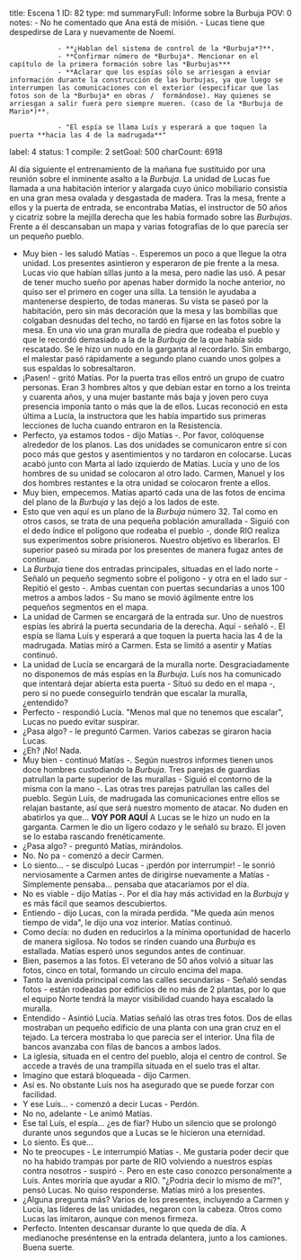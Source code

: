 title:          Escena 1
ID:             82
type:           md
summaryFull:    Informe sobre la Burbuja
POV:            0
notes:          - No he comentado que Ana está de misión.
                - Lucas tiene que despedirse de Lara y nuevamente de Noemí.
                
                - **¿Hablan del sistema de control de la *Burbuja*?**.
                - **Confirmar número de *Burbuja*. Mencionar en el capítulo de la primera formación sobre las *Burbujas***
                - **Aclarar que los espías sólo se arriesgan a enviar información durante la construcción de las burbujas, ya que luego se interrumpen las comunicaciones con el exterior (especificar que las fotos son de la *Burbuja* en obras /  formándose). Hay quienes se arriesgan a salir fuera pero siempre mueren. (caso de la *Burbuja de Mario*)**.
                
                - "El espía se llama Luís y esperará a que toquen la puerta **hacia las 4 de la madrugada**"
label:          4
status:         1
compile:        2
setGoal:        500
charCount:      6918


Al día siguiente el entrenamiento de la mañana fue sustituido por una reunión sobre el inminente asalto a la *Burbuja*.
La unidad de Lucas fue llamada a una habitación interior y alargada cuyo único mobiliario consistía en una gran mesa ovalada y desgastada de madera.
Tras la mesa, frente a ellos y la puerta de entrada, se encontraba Matías, el instructor de 50 años y cicatriz sobre la mejilla derecha que les había formado sobre las *Burbujas*. Frente a él descansaban un mapa y varias fotografías de lo que parecía ser un pequeño pueblo.
- Muy bien - les saludó Matías -. Esperemos un poco a que llegue la otra unidad.
Los presentes asintieron y esperaron de pie frente a la mesa. Lucas vio que habían sillas junto a la mesa, pero nadie las usó. A pesar de tener mucho sueño por apenas haber dormido la noche anterior, no quiso ser el primero en coger una silla.
La tensión le ayudaba a mantenerse despierto, de todas maneras.
Su vista se paseó por la habitación, pero sin más decoración que la mesa y las bombillas que colgaban desnudas del techo, no tardó en fijarse en las fotos sobre la mesa.
En una vio una  gran muralla de piedra que rodeaba el pueblo y que le recordó demasiado a la de la *Burbuja* de la que había sido rescatado.
Se le hizo un nudo en la garganta al recordarlo. Sin embargo, el  malestar pasó rápidamente a segundo plano cuando unos golpes a sus espaldas lo sobresaltaron.
- ¡Pasen! - gritó Matías.
Por la puerta tras ellos entró un grupo de cuatro personas. Eran 3 hombres altos y que debían estar en torno a los treinta y cuarenta años, y una mujer bastante más baja y joven pero cuya presencia imponía tanto o más que la de ellos.
Lucas reconoció en esta última a Lucía, la instructora que les había impartido sus primeras lecciones de lucha cuando entraron en la Resistencia.
- Perfecto, ya estamos todos - dijo Matías -. Por favor, colóquense alrededor de los planos.
Las dos unidades se comunicaron entre sí con poco más que gestos y asentimientos y no tardaron en colocarse. Lucas acabó junto con Marta al lado izquierdo de Matías. Lucía y uno de los hombres de su unidad se colocaron al otro lado. Carmen, Manuel y los dos hombres restantes e la otra unidad se colocaron frente a ellos.
- Muy bien, empecemos.
Matías apartó cada una de las fotos de encima del plano de la *Burbuja* y las dejó a los lados de este.
- Esto que ven aquí es un plano de la *Burbuja* número 32. Tal como en otros casos, se trata de una pequeña población amurallada - Siguió con el dedo índice el polígono que rodeaba el pueblo -, donde RIO realiza sus experimentos sobre prisioneros. Nuestro objetivo es liberarlos.
El superior paseó su mirada por los presentes de manera fugaz antes de continuar.
- La *Burbuja* tiene dos entradas principales, situadas en el lado norte - Señaló un pequeño segmento sobre el polígono - y otra en el lado sur - Repitió el gesto -. Ambas cuentan con puertas secundarias a unos 100 metros a ambos lados - Su mano se movió ágilmente entre los pequeños segmentos en el mapa.
- La unidad de Carmen se encargará de la entrada sur. Uno de nuestros espías les abrirá la puerta secundaria de la derecha. Aquí - señaló -. El espía se llama Luís y esperará a que toquen la puerta hacia las 4 de la madrugada.
Matías miró a Carmen. Esta se limitó a asentir y Matías continuó.
- La unidad de Lucía se encargará de la muralla norte. Desgraciadamente no disponemos de más espías en la *Burbuja*. Luís nos ha comunicado que intentará dejar abierta esta puerta - Situó su dedo en el mapa -, pero si no puede conseguirlo tendrán que escalar la muralla, ¿entendido?
- Perfecto - respondió Lucía.
"Menos mal que no tenemos que escalar", Lucas no puedo evitar suspirar.
- ¿Pasa algo? - le preguntó Carmen.
Varios cabezas se giraron hacia Lucas.
- ¿Eh? ¡No! Nada.
- Muy bien - continuó Matías -. Según nuestros informes tienen unos doce hombres custodiando la *Burbuja*. Tres parejas de guardias patrullan la parte superior de las murallas - Siguió el contorno de la misma con la mano -. Las otras tres parejas patrullan las calles del pueblo. Según Luís, de madrugada las comunicaciones entre ellos se relajan bastante, así que será nuestro momento de atacar. No duden en abatirlos ya que...
**VOY POR AQUÍ**
A Lucas se le hizo un nudo en la garganta. Carmen le dio un ligero codazo y le señaló su brazo. El joven se lo estaba rascando frenéticamente.
- ¿Pasa algo? - preguntó Matías, mirándolos.
- No. No pa - comenzó a decir Carmen.
- Lo siento... - se disculpó Lucas - ¡perdón por interrumpir! - le sonrió nerviosamente a Carmen antes de dirigirse nuevamente a Matías - Simplemente pensaba... pensaba que atacaríamos por el día.
- No es viable - dijo Matías -. Por el día hay más actividad en la *Burbuja* y es más fácil que seamos descubiertos.
- Entiendo - dijo Lucas, con la mirada perdida.
"Me queda aún menos tiempo de vida", le dijo una voz interior.
Matías continuó.
- Como decía: no duden en reducirlos a la mínima oportunidad de hacerlo de manera sigilosa. No todos se rinden cuando una *Burbuja* es estallada.
Matías esperó unos segundos antes de continuar.
- Bien, pasemos a las fotos.
El veterano de 50 años volvió a situar las fotos, cinco en total, formando un círculo encima del mapa.
- Tanto la avenida principal como las calles secundarias - Señaló sendas fotos - están rodeadas por edificios de no más de 2 plantas, por lo que el equipo Norte tendrá la mayor visibilidad cuando haya escalado la muralla.
- Entendido - Asintió Lucía.
Matías señaló las otras tres fotos. Dos de ellas mostraban un pequeño edificio de una planta con una gran cruz en el tejado. La tercera mostraba lo que parecía ser el interior. Una fila de bancos avanzaba con filas de bancos a ambos lados.
- La iglesia, situada en el centro del pueblo, aloja el centro de control. Se accede a través de una trampilla situada en el suelo tras el altar.
- Imagino que estará bloqueada - dijo Carmen.
- Así es. No obstante Luís nos ha asegurado que se puede forzar con facilidad.
- Y ese Luís... - comenzó a decir Lucas - Perdón.
- No no, adelante - Le animó Matías.
- Ese tal Luís, el espía... ¿es de fiar?
Hubo un silencio que se prolongó durante unos segundos que a Lucas se le hicieron una eternidad.
- Lo siento. Es que...
- No te preocupes - Le interrumpió Matías -. Me gustaría poder decir que no ha habido trampas por parte de RIO volviendo a nuestros espías contra nosotros - suspiró -. Pero en este caso conozco personalmente a Luís. Antes moriría que ayudar a RIO.
"¿Podría decir lo mismo de mí?", pensó Lucas. No quiso responderse.
Matías miró a los presentes.
- ¿Alguna pregunta más?
Varios de los presentes, incluyendo a Carmen y Lucía, las líderes de las unidades, negaron con la cabeza. Otros como Lucas las imitaron, aunque con menos firmeza.
- Perfecto. Intenten descansar durante lo que queda de día. A medianoche preséntense en la entrada delantera, junto a los camiones. Buena suerte.